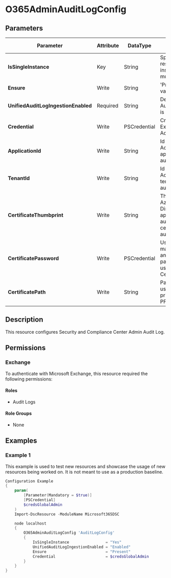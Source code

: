 ﻿# O365AdminAuditLogConfig

## Parameters

| Parameter | Attribute | DataType | Description | Allowed Values |
| --- | --- | --- | --- | --- |
| **IsSingleInstance** | Key | String | Specifies the resource is a single instance, the value must be 'Yes' | `Yes` |
| **Ensure** | Write | String | 'Present' is the only value accepted. | `Present` |
| **UnifiedAuditLogIngestionEnabled** | Required | String | Determins if Unified Audit Log Ingestion is enabled | `Enabled`, `Disabled` |
| **Credential** | Write | PSCredential | Credentials of the Exchange Global Admin | |
| **ApplicationId** | Write | String | Id of the Azure Active Directory application to authenticate with. | |
| **TenantId** | Write | String | Id of the Azure Active Directory tenant used for authentication. | |
| **CertificateThumbprint** | Write | String | Thumbprint of the Azure Active Directory application's authentication certificate to use for authentication. | |
| **CertificatePassword** | Write | PSCredential | Username can be made up to anything but password will be used for CertificatePassword | |
| **CertificatePath** | Write | String | Path to certificate used in service principal usually a PFX file. | |

## Description

This resource configures Security and Compliance Center Admin Audit Log.

## Permissions

### Exchange

To authenticate with Microsoft Exchange, this resource required the following permissions:

#### Roles

- Audit Logs

#### Role Groups

- None

## Examples

### Example 1

This example is used to test new resources and showcase the usage of new resources being worked on.
It is not meant to use as a production baseline.

```powershell
Configuration Example
{
    param(
        [Parameter(Mandatory = $true)]
        [PSCredential]
        $credsGlobalAdmin
    )
    Import-DscResource -ModuleName Microsoft365DSC

    node localhost
    {
        O365AdminAuditLogConfig 'AuditLogConfig'
        {
            IsSingleInstance                = "Yes"
            UnifiedAuditLogIngestionEnabled = "Enabled"
            Ensure                          = "Present"
            Credential                      = $credsGlobalAdmin
        }
    }
}
```

